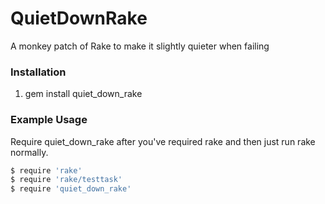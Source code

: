 # QuietDownRake

A monkey patch of Rake to make it slightly quieter when failing


### Installation

1. gem install quiet_down_rake

### Example Usage
Require quiet_down_rake after you've required rake and then just run rake normally.

```sh
$ require 'rake'
$ require 'rake/testtask'
$ require 'quiet_down_rake'
```